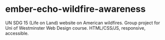# ember-echo-wildfire-awareness
UN SDG 15 (Life on Land) website on American wildfires. Group project for Uni of Westminster Web Design course. HTML/CSS/JS, responsive, accessible.
